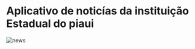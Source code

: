 # Aplicativo de noticías da instituição Estadual do piaui

![news](https://user-images.githubusercontent.com/46036174/71257006-478c1380-2311-11ea-87d7-221b6300a9cf.png)


